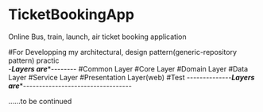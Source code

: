 # TicketBookingApp
Online Bus, train, launch, air ticket booking application

#For Developping my architectural, design pattern(generic-repository pattern)  practic                                                      
-*******Layers are********--------
#Common Layer
#Core Layer
#Domain Layer 
#Data Layer
#Service Layer
#Presentation Layer(web)
#Test
--------------*******Layers are********----------------------------------

......to be continued


